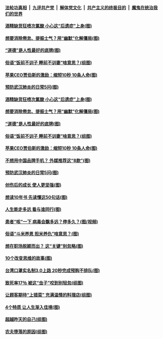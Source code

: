 ####  [法轮功真相](../../../../basic/blob/master/README.md?t=04260301) &nbsp;|&nbsp; [九评共产党](../../../../9ping.md/blob/master/README.md?t=04260301) &nbsp;|&nbsp; [解体党文化](../../../../jtdwh.md/blob/master/README.md?t=04260301)  &nbsp;|&nbsp; [共产主义的终极目的](../../../../gczydzjmd.md/blob/master/README.md?t=04260301) &nbsp;|&nbsp; [魔鬼在统治我们的世界](../../../../mgztzwmdsj.md/blob/master/README.md?t=04260301) 

#### [酒精缺货狂喷次氯酸 小心这“后遗症”上身(图)](../pages/p8/931023.md?t=04260301) 

#### [想要消除倦怠、提振士气？用“幽默”化解僵局(图)](../pages/p8/930795.md?t=04260301) 

#### [“道德”是人性最好的底牌(图)](../pages/p8/930607.md?t=04260301) 

#### [俗语“饭前不训子 睡前不训妻”啥意思？(组图)](../pages/p8/930774.md?t=04260301) 

#### [苹果CEO贾伯斯的激励：缩短10秒 10条人命(图)](../pages/p8/930596.md?t=04260301) 

#### [预防武汉肺炎的日常5问(图)](../pages/p8/930906.md?t=04260301) 

#### [酒精缺货狂喷次氯酸 小心这“后遗症”上身(图)](../pages/p8/931023.md?t=04260301) 

#### [想要消除倦怠、提振士气？用“幽默”化解僵局(图)](../pages/p8/930795.md?t=04260301) 

#### [“道德”是人性最好的底牌(图)](../pages/p8/930607.md?t=04260301) 

#### [俗语“饭前不训子 睡前不训妻”啥意思？(组图)](../pages/p8/930774.md?t=04260301) 

#### [苹果CEO贾伯斯的激励：缩短10秒 10条人命(图)](../pages/p8/930596.md?t=04260301) 

#### [不想用中国品牌手机？ 外媒推荐这“8款”(图)](../pages/p8/930914.md?t=04260301) 

#### [预防武汉肺炎的日常5问(图)](../pages/p8/930906.md?t=04260301) 

#### [创伤后的成长 使人更坚强(图)](../pages/p8/930873.md?t=04260301) 

#### [想读10年书 先读懂这50句话(图)](../pages/p8/930778.md?t=04260301) 

#### [人生能走多远 看与谁同行(图)](../pages/p8/930588.md?t=04260301) 

#### [患者“咳”一下 病毒会飘多远？停多久？(图/视频)](../pages/p8/930782.md?t=04260301) 

#### [俗语“斗米养恩 担米养仇”啥意思？(图)](../pages/p8/930770.md?t=04260301) 

#### [想在职场脱颖而出？ 这“关键”别忽略(图)](../pages/p8/930723.md?t=04260301) 

#### [10个改变思维的故事(图)](../pages/p8/930082.md?t=04260301) 

#### [台湾口罩实名制3.0上路 20秒完成预购不排队(图)](../pages/p8/930687.md?t=04260301) 

#### [致死率17％ 被这“虫子”咬到别轻忽(组图)](../pages/p8/930680.md?t=04260301) 

#### [让顾客期待“上错菜” 充满温情的料理店(组图)](../pages/p8/930072.md?t=04260301) 

#### [4个特质 让人生渐入佳境(图)](../pages/p8/930660.md?t=04260301) 

#### [超越昨天的自己(组图)](../pages/p8/930648.md?t=04260301) 

#### [农夫堕落的原因(组图)](../pages/p8/930570.md?t=04260301) 

